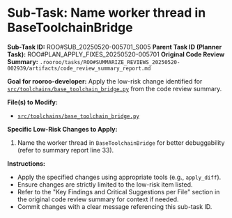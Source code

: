 # Sub-Task: Name worker thread in BaseToolchainBridge

**Sub-Task ID:** ROO#SUB_20250520-005701_S005
**Parent Task ID (Planner Task):** ROO#PLAN_APPLY_FIXES_20250520-005701
**Original Code Review Summary:** `.rooroo/tasks/ROO#SUMMARIZE_REVIEWS_20250520-002939/artifacts/code_review_summary_report.md`

**Goal for rooroo-developer:**
Apply the low-risk change identified for [`src/toolchains/base_toolchain_bridge.py`](src/toolchains/base_toolchain_bridge.py) from the code review summary.

**File(s) to Modify:**
*   [`src/toolchains/base_toolchain_bridge.py`](src/toolchains/base_toolchain_bridge.py)

**Specific Low-Risk Changes to Apply:**
1.  Name the worker thread in `BaseToolchainBridge` for better debuggability (refer to summary report line 33).

**Instructions:**
*   Apply the specified changes using appropriate tools (e.g., `apply_diff`).
*   Ensure changes are strictly limited to the low-risk item listed.
*   Refer to the "Key Findings and Critical Suggestions per File" section in the original code review summary for context if needed.
*   Commit changes with a clear message referencing this sub-task ID.